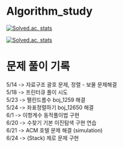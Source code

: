 # Algorithm_study
 [![Solved.ac. stats](http://mazassumnida.wtf/api/mini/generate_badge?boj=cjstkek0907)](https://solved.ac/cjstkek0907) 

 [![Solved.ac. stats](http://mazassumnida.wtf/api/v2/generate_badge?boj=cjstkek0907)](https://solved.ac/cjstkek0907) 

# 문제 풀이 기록 
5/14 -> 자료구조 괄호 문제, 정렬 - 보물 문제해결 <br>
5/18 -> 프린터큐 풀이 시도<br>
5/23 -> 팰린드롬수 boj_1259 해결 <br>
5/24 -> 좌표정렬하기 boj_12650 해결 <br>
6/1 -> 이항계수 동적풀이법 구현 <br>
6/20 -> 수찾기 기본 이진탐색 구현 연습 <br>
6/21 -> ACM 호텔 문제 해결 (simulation) <br>
6/24 -> (Stack) 제로 문제 구현 <br>
